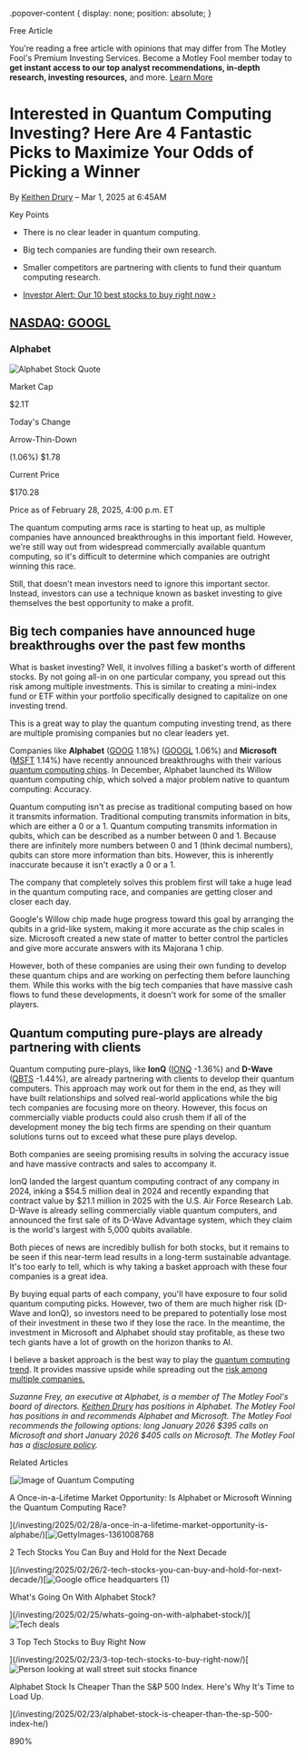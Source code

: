 .popover-content { display: none; position: absolute; }

Free Article[](#)

You're reading a free article with opinions that may differ from The Motley Fool's Premium Investing Services. Become a Motley Fool member today to **get instant access to our top analyst recommendations, in-depth research, investing resources,** and more. [Learn More](https://www.fool.com/mms/mark/op-free-tbox-art)

Interested in Quantum Computing Investing? Here Are 4 Fantastic Picks to Maximize Your Odds of Picking a Winner
===============================================================================================================

By [Keithen Drury](/author/20439/) – Mar 1, 2025 at 6:45AM

Key Points

*   There is no clear leader in quantum computing.
    
*   Big tech companies are funding their own research.
    
*   Smaller competitors are partnering with clients to fund their quantum computing research.
    
*   [Investor Alert: Our 10 best stocks to buy right now ›](https://www.fool.com/mms/mark/e-sa-nonbbn-kp?aid=10969&source=isaedikp0000035)
    

[NASDAQ: GOOGL](/quote/nasdaq/googl/)
-------------------------------------

### Alphabet

![Alphabet Stock Quote](https://g.foolcdn.com/art/companylogos/mark/GOOGL.png)

Market Cap

$2.1T

Today's Change

Arrow-Thin-Down

(1.06%) $1.78

Current Price

$170.28

Price as of February 28, 2025, 4:00 p.m. ET

The quantum computing arms race is starting to heat up, as multiple companies have announced breakthroughs in this important field. However, we're still way out from widespread commercially available quantum computing, so it's difficult to determine which companies are outright winning this race.

Still, that doesn't mean investors need to ignore this important sector. Instead, investors can use a technique known as basket investing to give themselves the best opportunity to make a profit.

Big tech companies have announced huge breakthroughs over the past few months
-----------------------------------------------------------------------------

What is basket investing? Well, it involves filling a basket's worth of different stocks. By not going all-in on one particular company, you spread out this risk among multiple investments. This is similar to creating a mini-index fund or ETF within your portfolio specifically designed to capitalize on one investing trend.

This is a great way to play the quantum computing investing trend, as there are multiple promising companies but no clear leaders yet.

Companies like **Alphabet** ([GOOG](/quote/nasdaq/goog/) 1.18%) ([GOOGL](/quote/nasdaq/googl/) 1.06%) and **Microsoft** ([MSFT](/quote/nasdaq/msft/) 1.14%) have recently announced breakthroughs with their various [quantum computing chips](https://www.fool.com/terms/q/quantum-computing/ "What Is Quantum Computing?"). In December, Alphabet launched its Willow quantum computing chip, which solved a major problem native to quantum computing: Accuracy.

Quantum computing isn't as precise as traditional computing based on how it transmits information. Traditional computing transmits information in bits, which are either a 0 or a 1. Quantum computing transmits information in qubits, which can be described as a number between 0 and 1. Because there are infinitely more numbers between 0 and 1 (think decimal numbers), qubits can store more information than bits. However, this is inherently inaccurate because it isn't exactly a 0 or a 1.

The company that completely solves this problem first will take a huge lead in the quantum computing race, and companies are getting closer and closer each day.

Google's Willow chip made huge progress toward this goal by arranging the qubits in a grid-like system, making it more accurate as the chip scales in size. Microsoft created a new state of matter to better control the particles and give more accurate answers with its Majorana 1 chip.

However, both of these companies are using their own funding to develop these quantum chips and are working on perfecting them before launching them. While this works with the big tech companies that have massive cash flows to fund these developments, it doesn't work for some of the smaller players.

Quantum computing pure-plays are already partnering with clients
----------------------------------------------------------------

Quantum computing pure-plays, like **IonQ** ([IONQ](/quote/nyse/ionq/) -1.36%) and **D-Wave** ([QBTS](/quote/nyse/qbts/) -1.44%), are already partnering with clients to develop their quantum computers. This approach may work out for them in the end, as they will have built relationships and solved real-world applications while the big tech companies are focusing more on theory. However, this focus on commercially viable products could also crush them if all of the development money the big tech firms are spending on their quantum solutions turns out to exceed what these pure plays develop.

Both companies are seeing promising results in solving the accuracy issue and have massive contracts and sales to accompany it.

IonQ landed the largest quantum computing contract of any company in 2024, inking a $54.5 million deal in 2024 and recently expanding that contract value by $21.1 million in 2025 with the U.S. Air Force Research Lab. D-Wave is already selling commercially viable quantum computers, and announced the first sale of its D-Wave Advantage system, which they claim is the world's largest with 5,000 qubits available.

Both pieces of news are incredibly bullish for both stocks, but it remains to be seen if this near-term lead results in a long-term sustainable advantage. It's too early to tell, which is why taking a basket approach with these four companies is a great idea.

By buying equal parts of each company, you'll have exposure to four solid quantum computing picks. However, two of them are much higher risk (D-Wave and IonQ), so investors need to be prepared to potentially lose most of their investment in these two if they lose the race. In the meantime, the investment in Microsoft and Alphabet should stay profitable, as these two tech giants have a lot of growth on the horizon thanks to AI.

I believe a basket approach is the best way to play the [quantum computing trend](https://www.fool.com/investing/2025/02/20/could-investing-10000-in-quantum-computing-leader/ " Could Investing $10,000 in Quantum Computing Leader IonQ Make You a Millionaire?"). It provides massive upside while spreading out the [risk among multiple companies.](https://www.fool.com/investing/stock-market/market-sectors/information-technology/ai-stocks/quantum-computing-stocks/ "Investing in Quantum Computing Stocks")

_Suzanne Frey, an executive at Alphabet, is a member of The Motley Fool's board of directors. [Keithen Drury](https://www.fool.com/author/20439/) has positions in Alphabet. The Motley Fool has positions in and recommends Alphabet and Microsoft. The Motley Fool recommends the following options: long January 2026 $395 calls on Microsoft and short January 2026 $405 calls on Microsoft. The Motley Fool has a [disclosure policy](https://www.fool.com/legal/fool-disclosure-policy/)._

Related Articles

[![Image of Quantum Computing](https://g.foolcdn.com/image/?url=https%3A%2F%2Fg.foolcdn.com%2Feditorial%2Fimages%2F808498%2Fimage-of-quantum-computing.jpg&op=resize&w=92&h=52)

A Once-in-a-Lifetime Market Opportunity: Is Alphabet or Microsoft Winning the Quantum Computing Race?

](/investing/2025/02/28/a-once-in-a-lifetime-market-opportunity-is-alphabe/)[![GettyImages-1361008768](https://g.foolcdn.com/image/?url=https%3A%2F%2Fg.foolcdn.com%2Feditorial%2Fimages%2F808564%2Fgettyimages-1361008768.jpg&op=resize&w=92&h=52)

2 Tech Stocks You Can Buy and Hold for the Next Decade

](/investing/2025/02/26/2-tech-stocks-you-can-buy-and-hold-for-next-decade/)[![Google office headquarters (1)](https://g.foolcdn.com/image/?url=https%3A%2F%2Fg.foolcdn.com%2Feditorial%2Fimages%2F808802%2Fgoogle-office-headquarters-1.jpg&op=resize&w=92&h=52)

What's Going On With Alphabet Stock?

](/investing/2025/02/25/whats-going-on-with-alphabet-stock/)[![Tech deals](https://g.foolcdn.com/image/?url=https%3A%2F%2Fg.foolcdn.com%2Feditorial%2Fimages%2F807690%2Ftech-deals.jpg&op=resize&w=92&h=52)

3 Top Tech Stocks to Buy Right Now

](/investing/2025/02/23/3-top-tech-stocks-to-buy-right-now/)[![Person looking at wall street suit stocks finance](https://g.foolcdn.com/image/?url=https%3A%2F%2Fg.foolcdn.com%2Feditorial%2Fimages%2F807705%2Fperson-looking-at-wall-street-suit-stocks-finance.jpg&op=resize&w=92&h=52)

Alphabet Stock Is Cheaper Than the S&P 500 Index. Here's Why It's Time to Load Up.

](/investing/2025/02/23/alphabet-stock-is-cheaper-than-the-sp-500-index-he/)

890%